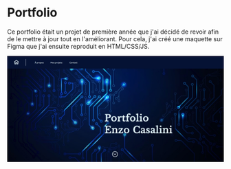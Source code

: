 # Portfolio

Ce portfolio était un projet de première année que j'ai décidé de revoir afin de le mettre à jour tout en l'améliorant.
Pour cela, j'ai créé une maquette sur Figma que j'ai ensuite reproduit en HTML/CSS/JS.

![alt text](https://github.com/EnzoCasalini/IMG/blob/main/Portfolio.png?raw=true)


